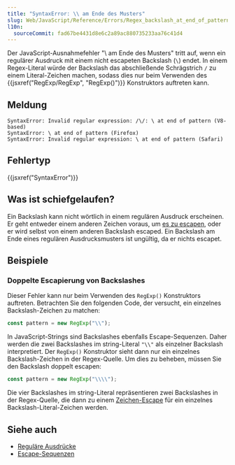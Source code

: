 ```yaml
---
title: "SyntaxError: \\ am Ende des Musters"
slug: Web/JavaScript/Reference/Errors/Regex_backslash_at_end_of_pattern
l10n:
  sourceCommit: fad67be4431d8e6c2a89ac880735233aa76c41d4
---
```


Der JavaScript-Ausnahmefehler "\ am Ende des Musters" tritt auf, wenn ein regulärer Ausdruck mit einem nicht escapeten Backslash (`\`) endet. In einem Regex-Literal würde der Backslash das abschließende Schrägstrich `/` zu einem Literal-Zeichen machen, sodass dies nur beim Verwenden des {{jsxref("RegExp/RegExp", "RegExp()")}} Konstruktors auftreten kann.

## Meldung

```plain
SyntaxError: Invalid regular expression: /\/: \ at end of pattern (V8-based)
SyntaxError: \ at end of pattern (Firefox)
SyntaxError: Invalid regular expression: \ at end of pattern (Safari)
```

## Fehlertyp

{{jsxref("SyntaxError")}}

## Was ist schiefgelaufen?

Ein Backslash kann nicht wörtlich in einem regulären Ausdruck erscheinen. Er geht entweder einem anderen Zeichen voraus, um [es zu escapen](/de/docs/Web/JavaScript/Reference/Regular_expressions#escape_sequences), oder er wird selbst von einem anderen Backslash escaped. Ein Backslash am Ende eines regulären Ausdrucksmusters ist ungültig, da er nichts escapet.

## Beispiele

### Doppelte Escapierung von Backslashes

Dieser Fehler kann nur beim Verwenden des `RegExp()` Konstruktors auftreten. Betrachten Sie den folgenden Code, der versucht, ein einzelnes Backslash-Zeichen zu matchen:

```js example-bad
const pattern = new RegExp("\\");
```

In JavaScript-Strings sind Backslashes ebenfalls Escape-Sequenzen. Daher werden die zwei Backslashes im string-Literal `"\\"` als einzelner Backslash interpretiert. Der `RegExp()` Konstruktor sieht dann nur ein einzelnes Backslash-Zeichen in der Regex-Quelle. Um dies zu beheben, müssen Sie den Backslash doppelt escapen:

```js example-good
const pattern = new RegExp("\\\\");
```

Die vier Backslashes im string-Literal repräsentieren zwei Backslashes in der Regex-Quelle, die dann zu einem [Zeichen-Escape](/de/docs/Web/JavaScript/Reference/Regular_expressions/Character_escape) für ein einzelnes Backslash-Literal-Zeichen werden.

## Siehe auch

- [Reguläre Ausdrücke](/de/docs/Web/JavaScript/Reference/Regular_expressions)
- [Escape-Sequenzen](/de/docs/Web/JavaScript/Reference/Regular_expressions#escape_sequences)
